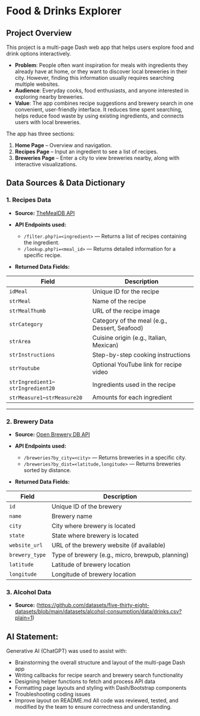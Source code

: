 # Food & Drinks Explorer

## Project Overview
This project is a multi-page Dash web app that helps users explore food and drink options interactively.  
- **Problem**: People often want inspiration for meals with ingredients they already have at home, or they want to discover local breweries in their city. However, finding this information usually requires searching multiple websites.  
- **Audience**: Everyday cooks, food enthusiasts, and anyone interested in exploring nearby breweries.  
- **Value**: The app combines recipe suggestions and brewery search in one convenient, user-friendly interface. It reduces time spent searching, helps reduce food waste by using existing ingredients, and connects users with local breweries.

The app has three sections:
1. **Home Page** – Overview and navigation.  
2. **Recipes Page** – Input an ingredient to see a list of recipes.
3. **Breweries Page** – Enter a city to view breweries nearby, along with interactive visualizations.

## Data Sources & Data Dictionary

### 1. Recipes Data

- **Source:** [TheMealDB API](https://www.themealdb.com/api.php)  
- **API Endpoints used:**  
  - `/filter.php?i=<ingredient>` — Returns a list of recipes containing the ingredient.  
  - `/lookup.php?i=<meal_id>` — Returns detailed information for a specific recipe.  

- **Returned Data Fields:**

| Field | Description |
|-------|-------------|
| `idMeal` | Unique ID for the recipe |
| `strMeal` | Name of the recipe |
| `strMealThumb` | URL of the recipe image |
| `strCategory` | Category of the meal (e.g., Dessert, Seafood) |
| `strArea` | Cuisine origin (e.g., Italian, Mexican) |
| `strInstructions` | Step-by-step cooking instructions |
| `strYoutube` | Optional YouTube link for recipe video |
| `strIngredient1`–`strIngredient20` | Ingredients used in the recipe |
| `strMeasure1`–`strMeasure20` | Amounts for each ingredient |

---

### 2. Brewery Data

- **Source:** [Open Brewery DB API](https://www.openbrewerydb.org/)  
- **API Endpoints used:**  
  - `/breweries?by_city=<city>` — Returns breweries in a specific city.  
  - `/breweries?by_dist=<latitude,longitude>` — Returns breweries sorted by distance.  

- **Returned Data Fields:**

| Field | Description |
|-------|-------------|
| `id` | Unique ID of the brewery |
| `name` | Brewery name |
| `city` | City where brewery is located |
| `state` | State where brewery is located |
| `website_url` | URL of the brewery website (if available) |
| `brewery_type` | Type of brewery (e.g., micro, brewpub, planning) |
| `latitude` | Latitude of brewery location |
| `longitude` | Longitude of brewery location |

### 3. Alcohol Data
- **Source:** (https://github.com/datasets/five-thirty-eight-datasets/blob/main/datasets/alcohol-consumption/data/drinks.csv?plain=1)

## AI Statement:
Generative AI (ChatGPT) was used to assist with:
- Brainstorming the overall structure and layout of the multi-page Dash app
- Writing callbacks for recipe search and brewery search functionality
- Designing helper functions to fetch and process API data
- Formatting page layouts and styling with Dash/Bootstrap components
- Troubleshooting coding issues
- Improve layout on README.md
All code was reviewed, tested, and modified by the team to ensure correctness and understanding.
